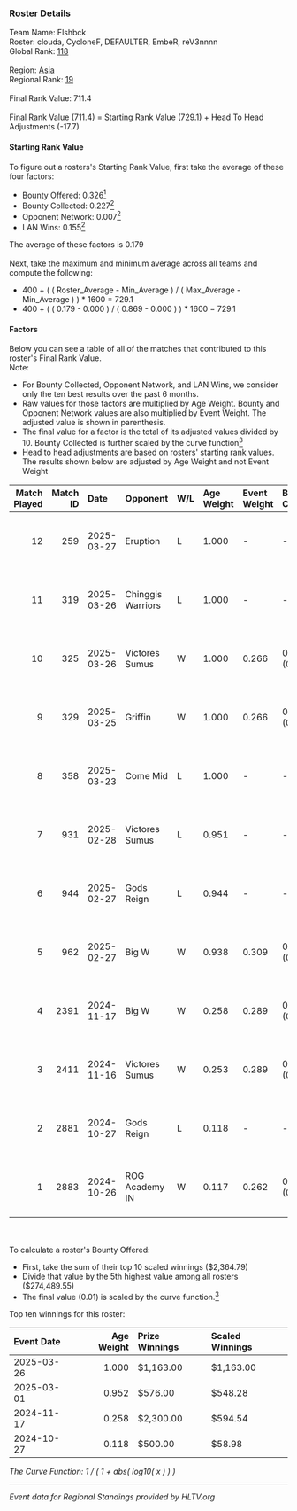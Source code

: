### Roster Details<br />
Team Name: Flshbck<br />
Roster: clouda, CycloneF, DEFAULTER, EmbeR, reV3nnnn<br />
Global Rank: [118](../../standings_global_2025_04_07.md)<br />
<br />
Region: [Asia]( ../../standings_asia_2025_04_07.md)<br />
Regional Rank: [19]( ../../standings_asia_2025_04_07.md)<br />
<br />
Final Rank Value:  711.4<br />
<br />
Final Rank Value (711.4) = Starting Rank Value (729.1) + Head To Head Adjustments (-17.7)<br />

#### Starting Rank Value<br />
To figure out a rosters's Starting Rank Value, first take the average of these four factors:<br />
- Bounty Offered: 0.326[<sup>1</sup>](#table2)
- Bounty Collected: 0.227[<sup>2</sup>](#table1)
- Opponent Network: 0.007[<sup>2</sup>](#table1)
- LAN Wins: 0.155[<sup>2</sup>](#table1)

The average of these factors is 0.179<br />
<br />
Next, take the maximum and minimum average across all teams and compute the following:<br />
- 400 + ( ( Roster_Average - Min_Average ) / ( Max_Average - Min_Average ) ) * 1600 = 729.1
- 400 + ( ( 0.179 - 0.000 ) / ( 0.869 - 0.000 ) ) * 1600 = 729.1


#### Factors<br />
Below you can see a table of all of the matches that contributed to this roster's Final Rank Value.<br />
Note:<br />

- For Bounty Collected, Opponent Network, and LAN Wins, we consider only the ten best results over the past 6 months.
- Raw values for those factors are multiplied by Age Weight. Bounty and Opponent Network values are also multiplied by Event Weight. The adjusted value is shown in parenthesis.
- The final value for a factor is the total of its adjusted values divided by 10. Bounty Collected is further scaled by the curve function[<sup>3</sup>](#curveFunction)
- Head to head adjustments are based on rosters' starting rank values. The results shown below are adjusted by Age Weight and not Event Weight
<span id="table1"></span><br />


| Match Played | Match ID | Date       | Opponent          | W/L | Age Weight | Event Weight | Bounty Collected | Opponent Network | LAN Wins  | H2H Adj. | Roster                                             |
| -: | -: | :- | :- | :- | :- | :- | :- | :- | :- | -: | :- |
|           12 |      259 | 2025-03-27 | Eruption          | L   | 1.000      | -            | -                | -                | -         |    -8.01 | clouda, CycloneF, DEFAULTER, EmbeR, reV3nnnn       |
|           11 |      319 | 2025-03-26 | Chinggis Warriors | L   | 1.000      | -            | -                | -                | -         |    -6.92 | clouda, CycloneF, DEFAULTER, EmbeR, reV3nnnn       |
|           10 |      325 | 2025-03-26 | Victores Sumus    | W   | 1.000      | 0.266        | 0.007 (0.002)    | 0.156 (0.041)    | 0 (0.000) |    17.07 | clouda, CycloneF, DEFAULTER, EmbeR, reV3nnnn       |
|            9 |      329 | 2025-03-25 | Griffin           | W   | 1.000      | 0.266        | 0.001 (0.000)    | 0.000 (0.000)    | 0 (0.000) |     7.69 | clouda, CycloneF, DEFAULTER, EmbeR, reV3nnnn       |
|            8 |      358 | 2025-03-23 | Come Mid          | L   | 1.000      | -            | -                | -                | -         |   -19.12 | clouda, CycloneF, DEFAULTER, EmbeR, reV3nnnn       |
|            7 |      931 | 2025-02-28 | Victores Sumus    | L   | 0.951      | -            | -                | -                | -         |   -13.94 | clouda, DEFAULTER, EmbeR, Mcg!LLzZz, reV3nnnn      |
|            6 |      944 | 2025-02-27 | Gods Reign        | L   | 0.944      | -            | -                | -                | -         |   -11.93 | clouda, DEFAULTER, EmbeR, Mcg!LLzZz, reV3nnnn      |
|            5 |      962 | 2025-02-27 | Big W             | W   | 0.938      | 0.309        | 0.004 (0.001)    | 0.037 (0.011)    | 1 (0.938) |    10.83 | clouda, DEFAULTER, EmbeR, Mcg!LLzZz, reV3nnnn      |
|            4 |     2391 | 2024-11-17 | Big W             | W   | 0.258      | 0.289        | 0.004 (0.000)    | 0.037 (0.003)    | 1 (0.258) |     3.13 | clouda, DEFAULTER, DiceDealer, Mcg!LLzZz, reV3nnnn |
|            3 |     2411 | 2024-11-16 | Victores Sumus    | W   | 0.253      | 0.289        | 0.007 (0.001)    | 0.156 (0.011)    | 1 (0.253) |     4.30 | clouda, DEFAULTER, DiceDealer, Mcg!LLzZz, reV3nnnn |
|            2 |     2881 | 2024-10-27 | Gods Reign        | L   | 0.118      | -            | -                | -                | -         |    -1.31 | clouda, Crazy_Gamer, CycloneF, EmbeR, SpawN        |
|            1 |     2883 | 2024-10-26 | ROG Academy IN    | W   | 0.117      | 0.262        | 0.000 (0.000)    | 0.000 (0.000)    | 0 (0.000) |     0.51 | clouda, Crazy_Gamer, CycloneF, EmbeR, SpawN        |

<br />
<span id="table2"></span><br />
To calculate a roster's Bounty Offered:<br />

- First, take the sum of their top 10 scaled winnings ($2,364.79)
- Divide that value by the 5th highest value among all rosters ($274,489.55)
- The final value (0.01) is scaled by the curve function.[<sup>3</sup>](#curveFunction)

Top ten winnings for this roster:<br />

| Event Date | Age Weight | Prize Winnings | Scaled Winnings |
| :- | -: | :- | :- |
| 2025-03-26 |      1.000 | $1,163.00      | $1,163.00       |
| 2025-03-01 |      0.952 | $576.00        | $548.28         |
| 2024-11-17 |      0.258 | $2,300.00      | $594.54         |
| 2024-10-27 |      0.118 | $500.00        | $58.98          |


<span id="curveFunction"></span>_The Curve Function: 1 / ( 1 + abs( log10( x ) ) )_<br />

---
_Event data for Regional Standings provided by HLTV.org_<br />
